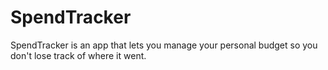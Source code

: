 # SpendTracker
SpendTracker is an app that lets you manage your personal budget so you don't lose track of where it went.
